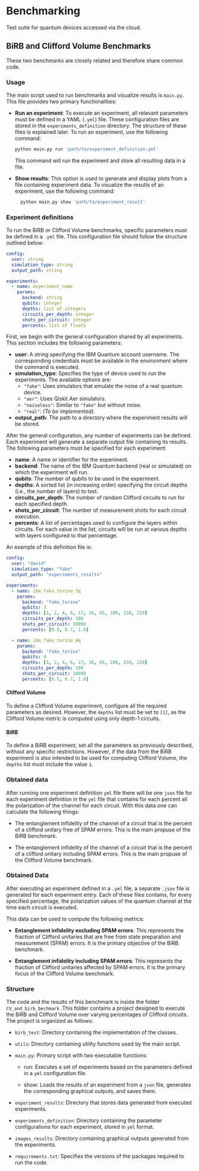 # Benchmarking

Test suite for quantum devices accessed via the cloud.


## BiRB and Clifford Volume Benchmarks

These two benchmarks are closely related and therefore share common code.


### Usage

The main script used to run benchmarks and visualize results is `main.py`. This
file provides two primary functionalities:

- **Run an experiment**:
  To execute an experiment, all relevant parameters must be defined in a YAML (`.yml`) file. These configuration files are stored in the `experiments_definition` directory. The structure of these files is explained later. To run an experiment, use the following command:

  ```bash
  python main.py run 'path/to/experiment_definition.yml'
  ```

  This command will run the experiment and store all resulting data in a file.

- **Show results**: 
    This option is used to generate and display plots from a
    file containing experiment data. To visualize the results of an experiment, use
    the following command:

    ```bash
      python main.py show 'path/to/experiment_result'
    ```


### Experiment definitions
To run the BiRB or Clifford Volume benchmarks, specific parameters must be
defined in a `.yml` file. This configuration file should follow the structure
outlined below:

```yml
config:
  user: string
  simulation_type: string
  output_path: string

experiments:
  - name: experiment_name 
    params:
      backend: string
      qubits: integer
      depths: list of integers
      circuits_per_depth: integer
      shots_per_circuit: integer
      percents: list of floats

```

First, we begin with the general configuration shared by all experiments. This
section includes the following parameters:

- **user**: A string specifying the IBM Quantum account username. The
corresponding credentials must be available in the environment where the
command is executed.
- **simulation_type**: Specifies the type of device used to run the
experiments. The available options are:
  - `"fake"`: Uses simulators that emulate the noise of a real quantum device.
  - `"aer"`: Uses Qiskit Aer simulators.
  - `"noiseless"`: Similar to `"fake"` but without noise.
  - `"real"`: *(To be implemented)*.
- **output_path**: The path to a directory where the experiment results will be stored.

After the general configuration, any number of experiments can be defined. Each
experiment will generate a separate output file containing its results. The
following parameters must be specified for each experiment:

- **name**: A name or identifier for the experiment.
- **backend**: The name of the IBM Quantum backend (real or simulated) on which
the experiment will run.
- **qubits**: The number of qubits to be used in the experiment.
- **depths**: A sorted list (in increasing order) specifying the circuit depths
(i.e., the number of layers) to test.
- **circuits_per_depth**: The number of random Clifford circuits to run for
each specified depth.
- **shots_per_circuit**: The number of measurement shots for each circuit
execution.
- **percents**: A list of percentages used to configure the layers within
circuits. For each value in the list, circuits will be run at various depths
with layers configured to that percentage.

An example of this definition file is:

```yml
config:
  user: "david"
  simulation_type: "fake"
  output_path: "experiments_results"

experiments:
  - name: ibm_fake_torino_3q
    params:
      backend: "fake_torino"
      qubits: 3
      depths: [1, 2, 4, 6, 17, 36, 65, 100, 150, 220]
      circuits_per_depth: 100
      shots_per_circuit: 10000
      percents: [0.5, 0.7, 1.0]

  - name: ibm_fake_torino_4q
    params:
      backend: "fake_torino"
      qubits: 4
      depths: [1, 2, 4, 6, 17, 36, 65, 100, 150, 220]
      circuits_per_depth: 100
      shots_per_circuit: 10000
      percents: [0.5, 0.7, 1.0]
```

#### Clifford Volume

To define a Clifford Volume experiment, configure all the required parameters
as desired. However, the `depths` list must be set to `[1]`, as the Clifford
Volume metric is computed using only depth-1 circuits.

#### BiRB

To define a BiRB experiment, set all the parameters as previously described,
without any specific restrictions. However, if the data from the BiRB
experiment is also intended to be used for computing Clifford Volume, the
`depths` list must include the value `1`.



### Obtained data
After running one experiment definition `yml` file there will be one `json`
file for each experiment definition in the `yml` file that contains for each
percent all the polarization of the channel for each circuit. With this data
one can calculate the following things:

- The entanglement infidelity of the channel of a circuit that is the percent
of a clifford unitary free of SPAM errors. This is the main propuse of the BiRB
benchmark. 

- The entanglement infidelity of the channel of a circuit that is the percent
of a clifford unitary including SPAM errors. This is the main propuse of the
Clifford Volume benchmark. 

### Obtained Data

After executing an experiment defined in a `.yml` file, a separate `.json` file
is generated for each experiment entry. Each of these files contains, for every
specified percentage, the polarization values of the quantum channel at the
time each circuit is executed.

This data can be used to compute the following metrics:

- **Entanglement infidelity excluding SPAM errors**: This represents the
fraction of Clifford unitaries that are free from state preparation and
measurement (SPAM) errors. It is the primary objective of the BiRB benchmark.

- **Entanglement infidelity including SPAM errors**: This represents the
fraction of Clifford unitaries affected by SPAM errors. It is the primary focus
of the Clifford Volume benchmark.
 


### Structure 
The code and the results of this benchmark is inside the folder `CV_and_birb_bechmark`
.This folder contains a project designed to execute the BiRB and Clifford
Volume over varying percentages of Clifford circuits. The project is organized
as follows:

- `birb_test`: Directory containing the implementation of the classes.

- `utils`: Directory containing utility functions used by the main script.

- `main.py`: Primary script with two executable functions:
    - run: Executes a set of experiments based on the parameters defined in a
            `yml` configuration file.

    - show: Loads the results of an experiment from a `json` file, generates the
    corresponding graphical outputs, and saves them.

- `experiment_results`: Directory that stores data generated from executed
experiments.

- `experiments_definition`: Directory containing the parameter configurations
for each experiment, stored in `yml` format.

- `images_results`: Directory containing graphical outputs generated from the
experiments.

- `requirements.txt`: Specifies the versions of the packages required to run
the code.
